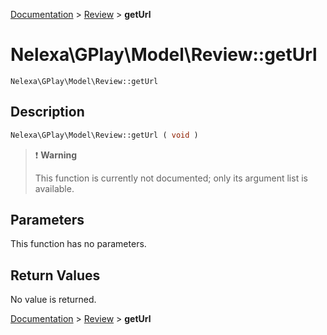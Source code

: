 [Documentation](../../README.md) > [Review](README.md) > **getUrl**

# Nelexa\GPlay\Model\Review::getUrl
`Nelexa\GPlay\Model\Review::getUrl`

## Description
```php
Nelexa\GPlay\Model\Review::getUrl ( void )
```

> :heavy_exclamation_mark: **Warning**
>
> This function is currently not documented; only its argument list is available. 


## Parameters
This function has no parameters.

## Return Values
No value is returned.

[Documentation](../../README.md) > [Review](README.md) > **getUrl**
